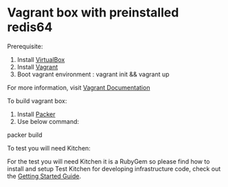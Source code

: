 # Vagrant box with preinstalled redis64

Prerequisite:

1.  Install [VirtualBox](https://www.virtualbox.org/wiki/Downloads)
2.  Install [Vagrant](https://www.vagrantup.com)
3.  Boot vagrant environment : vagrant init && vagrant up

For more information, visit [Vagrant Documentation](https://docs.vagrantup.com/v2/)

To build vagrant box:

1.  Install [Packer](http://www.packer.io)
2.  Use below command:

packer build <path to xenial64.json file>

To test you will need Kitchen:

For the test you will need Kitchen it is a RubyGem so please find how to install and setup Test Kitchen for developing infrastructure code, check out the [Getting Started Guide](http://kitchen.ci/docs/getting-started/).
